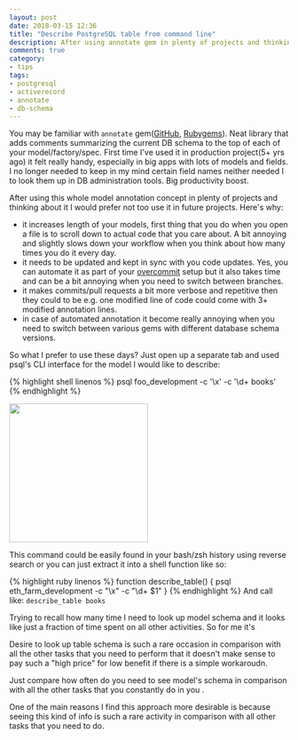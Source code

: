 ```yaml
---
layout: post
date: 2018-03-15 12:36
title: "Describe PostgreSQL table from command line"
description: After using annotate gem in plenty of projects and thinking about it I would prefer not too use it in future projects. Here's why
comments: true
category: 
- tips
tags:
- postgresql
- activerecord
- annotate
- db-schema
---
```


You may be familiar with `annotate` gem(<a href="https://github.com/ctran/annotate_models">GitHub</a>, <a href="https://rubygems.org/gems/annotate">Rubygems</a>). Neat library that adds comments summarizing the current DB schema to the top of each of your model/factory/spec.
First time I've used it in production project(5+ yrs ago) it felt really handy, especially in big apps with lots of models and fields. I no longer needed to keep in my mind certain field names neither needed I to look them up in DB administration tools. Big productivity boost.

After using this whole model annotation concept in plenty of projects and thinking about it I would prefer not too use it in future projects. Here's why:

<!--more-->

* it increases length of your models, first thing that you do when you open a file is to scroll down to actual code that you care about. A bit annoying and slightly slows down your workflow when you think about how many times you do it every day.
* it needs to be updated and kept in sync with you code updates. Yes, you can automate it as part of your <a href="https://github.com/brigade/overcommit">overcommit</a> setup but it also takes time and can be a bit annoying when you need to switch between branches.
* it makes commits/pull requests a bit more verbose and repetitive then they could to be e.g. one modified line of code could come with 3+ modified annotation lines.
* in case of automated annotation it become really annoying when you need to switch between various gems with different database schema versions.

So what I prefer to use these days? Just open up a separate tab and used psql's CLI interface for the model I would like to describe:

{% highlight shell linenos %}
psql foo_development -c  '\x' -c '\d+ books'
{% endhighlight %}

<a href="{{ site.url }}/assets/describe.png" target="_blank">
	<img width="250" src="{{ site.url }}/assets/describe.png" />
</a>

This command could be easily found in your bash/zsh history using reverse search or you can just extract it into a shell function like so:

{% highlight ruby linenos %}
function describe_table() {
  psql eth_farm_development -c  "\x" -c "\d+ $1"
}
{% endhighlight %}
And call like: `describe_table books`

Trying to recall how many time I need to look up model schema and it looks like just a fraction of time spent on all other activities. So for me it's 

Desire to look up table schema is such a rare occasion in comparison with all the other tasks that you need to perform that it doesn't make sense to pay such a "high price" for low benefit if there is a simple workaroudn.

Just compare how often do you need to see model's schema in comparison with all the other tasks that you constantly do in you .

One of the main reasons I find this approach more desirable is because seeing this kind of info is such a rare activity in comparison with all other tasks that you need to do.